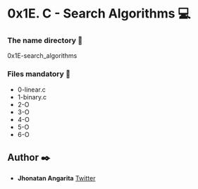# 0x1E. C - Search Algorithms :computer:

### The name directory :file_folder:

0x1E-search_algorithms

### Files mandatory :page_facing_up:

* 0-linear.c
* 1-binary.c
* 2-O
* 3-O
* 4-O
* 5-O
* 6-O

## Author :black_nib:

* **Jhonatan Angarita**
  	     		[Twitter](https://twitter.com/Alejandro_Angar)